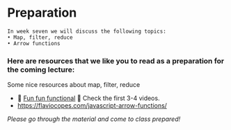 # Preparation

```
In week seven we will discuss the following topics:
• Map, filter, reduce
• Arrow functions
```

### Here are resources that we like you to read as a preparation for the coming lecture:

Some nice resources about map, filter, reduce
- :dizzy: [Fun fun functional](https://www.youtube.com/playlist?list=PL0zVEGEvSaeEd9hlmCXrk5yUyqUag-n84) :dizzy: Check the first 3-4 videos.
- https://flaviocopes.com/javascript-arrow-functions/

_Please go through the material and come to class prepared!_